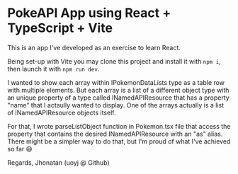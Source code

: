 # PokeAPI App using React + TypeScript + Vite

This is an app I've developed as an exercise to learn React.

Being set-up with Vite you may clone this project and install it with `npm i`, then
launch it with `npm run dev`.

I wanted to show each array within IPokemonDataLists type as a table row with multiple <span> elements.
But each array is a list of a different object type with an unique property of a type called INamedAPIResource that has a property "name" that I actaully wanted to display.
One of the arrays actually is a list of INamedAPIResource objects itself.

For that, I wrote parseListObject function in Pokemon.tsx file that access the property that contains the desired INamedAPIResource with an "as" alias.
There might be a simpler way to do that, but I'm proud of what I've achieved so far 😄

Regards,
Jhonatan (uoyj @ Github)